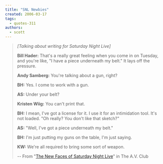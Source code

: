 ```yaml
---
title: "SNL Newbies"
created: 2006-03-17
tags: 
  - quotes-311
authors: 
  - scott
---
```


> _\[Talking about writing for Saturday Night Live\]_
> 
> **Bill Hader:** That's a really great feeling when you come in on Tuesday, and you're like, "I have a piece underneath my belt." It lays off the pressure.
> 
> **Andy Samberg:** You're talking about a gun, right?
> 
> **BH:** Yes. I come to work with a gun.
> 
> **AS:** Under your belt?
> 
> **Kristen Wiig:** You can't print that.
> 
> **BH:** I mean, I've got a license for it. I use it for an intimidation tool. It's not loaded. "Oh really? You don't like that sketch?"
> 
> **AS:** "Well, I've got a piece underneath my belt."
> 
> **BH:** I'm just putting my guns on the table, I'm just saying.
> 
> **KW:** We're all required to bring some sort of weapon.
> 
> \-- From "[The New Faces of Saturday Night Live](http://www.avclub.com/content/node/46057)" in The A.V. Club
